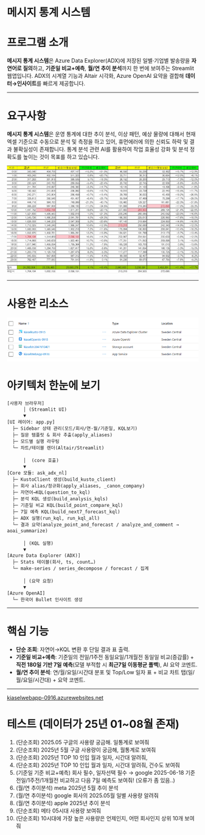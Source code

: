 # 메시지 통계 시스템

# 프로그램 소개

**메시지 통계 시스템**은 Azure Data Explorer(ADX)에 저장된 일별·기업별 발송량을 **자연어로 질의**하고, **기준일 비교+예측**, **월/연 추이 분석**까지 한 번에 보여주는 Streamlit 웹앱입니다. ADX의 시계열 기능과 Altair 시각화, Azure OpenAI 요약을 결합해 **데이터→인사이트**를 빠르게 제공합니다.

---

# 요구사항

**메시지 통계 시스템**은 운영 통계에 대한 추이 분석, 이상 패턴, 예상 물량에 대해서 현재 엑셀 기준으로 수동으로 분석 및 측정을 하고 있어, 휴먼에러에 의한 신뢰도 하락 및 결과 불확실성이 존재합니다. 통계 분석 관련 AI를 활용하여 작업 효율성 강화 및 분석 정확도를 높이는 것이 목표를 하고 있습니다.

![image.png](image.png)

---

# 사용한 리소스

![image.png](image%201.png)

# 아키텍처 한눈에 보기

```
[사용자 브라우저]
      │ (Streamlit UI)
      ▼
[UI 레이어: app.py]
  ├─ Sidebar 상태 관리(모드/회사/연·월/기준일, KQL보기)
  ├─ 질문 템플릿 & 회사 추출(apply_aliases)
  ├─ 모드별 실행 라우팅
  └─ 차트/테이블 렌더(Altair/Streamlit)

      │  (core 호출)
      ▼
[Core 모듈: ask_adx_nl]
  ├─ KustoClient 생성(build_kusto_client)
  ├─ 회사 alias/정규화(apply_aliases, _canon_company)
  ├─ 자연어→KQL(question_to_kql)
  ├─ 분석 KQL 생성(build_analysis_kqls)
  ├─ 기준일 비교 KQL(build_point_compare_kql)
  ├─ 7일 예측 KQL(build_next7_forecast_kql)
  ├─ ADX 실행(run_kql, run_kql_all)
  └─ 결과 요약(analyze_point_and_forecast / analyze_and_comment → aoai_summarize)

      │ (KQL 실행)
      ▼
[Azure Data Explorer (ADX)]
  ├─ Stats 테이블(회사, ts, count…)
  └─ make-series / series_decompose / forecast / 집계

      │ (요약 요청)
      ▼
[Azure OpenAI]
  └─ 한국어 Bullet 인사이트 생성
```

---

# 핵심 기능

- **단순 조회**: 자연어→KQL 변환 후 단일 결과 표 출력.
- **기준일 비교+예측**: 기준일의 전일/1주전 동일요일/1개월전 동일일 비교(증감률) + **직전 180일 기반 7일 예측**(모델 부적합 시 **최근7일 이동평균 폴백**), AI 요약 코멘트.
- **월/연 추이 분석**: 연/월/요일/시간대 분포 및 Top/Low 일자 표 + 비교 차트 탭(일/월/요일/시간대) + 요약 코멘트.

---

[kiaselwebapp-0916.azurewebsites.net](http://kiaselwebapp-0916.azurewebsites.net/)

# 테스트 (데이터가 25년 01~08월 존재)

1. (단순조회) 2025.05 구글의 사용량 궁금해. 일통계로 보여줘
2. (단순조회) 2025년 5월 구글 사용량이 궁금해, 월통계로 보여줘
3. (단순조회) 2025년 TOP 10 인입 월과 일자, 시간대 알려줘, 
4. (단순조회) 2025년 TOP 10 인입 월과 일자, 시간대 알려줘, 건수도 보여줘 
5. (기준일 기준 비교+예측) 회사 필수, 일자선택 필수 → google 2025-06-18 기준 전일/1주전/1개월전 비교하고 다음 7일 예측도 보여줘! (오류가 좀 있음..)
6. (월/연 추이분석) meta 2025년 5월 추이 분석
7. (월/연 추이분석) google 회사의 2025.05월 일별 사용량 알려줘
8. (월/연 추이분석) apple 2025년 추이 분석
9. (단순조회) 메타 05시대 사용량 보여줘
10. (단순조회) 10시대에 가장 높은 사용량은 언제인지, 어떤 회사인지 상위 10개 보여줘